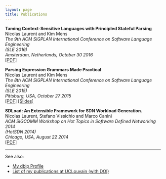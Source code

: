 ```yaml
---
layout: page
title: Publications
---
```


**Taming Context-Sensitive Languages with Principled Stateful Parsing**  
Nicolas Laurent and Kim Mens  
*The 9th ACM SIGPLAN International Conference on Software Language Engineering  
(SLE 2016)*  
*Amsterdam, Netherlands, October 30 2016*  
[\[PDF\]](/pubs/sle2016.pdf)

**Parsing Expression Grammars Made Practical**  
Nicolas Laurent and Kim Mens  
*The 8th ACM SIGPLAN International Conference on Software Language Engineering  
(SLE 2015)*  
*Pittsburg, USA, October 27 2015*  
[\[PDF\]](/pubs/sle2015.pdf) [\[Slides\]](/making-parsers-extensible/)

**SDLoad: An Extensible Framework for SDN Workload Generation.**  
Nicolas Laurent, Stefano Vissichio and Marco Canini  
*ACM SIGCOMM Workshop on Hot Topics in Software Defined Networking 2014  
(HotSDN 2014)*  
*Chicago, USA, August 22 2014*  
[\[PDF\]](/pubs/hotsdn2014.pdf)

----

See also:

- [My dblp Profile](http://dblp.uni-trier.de/pers/hd/l/Laurent:Nicolas)
- [List of my publications at UCLouvain (with DOI)](http://dial.uclouvain.be/pr/boreal/en/search/site/sm_creator%3A%22Laurent%2C%20Nicolas%22)
